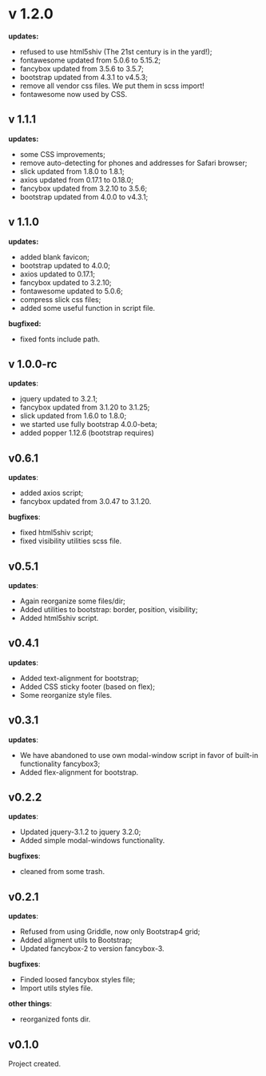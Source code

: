 # v 1.2.0
**updates:**
- refused to use html5shiv (The 21st century is in the yard!);
- fontawesome updated from 5.0.6 to 5.15.2;
- fancybox updated from 3.5.6 to 3.5.7;
- bootstrap updated from 4.3.1 to v4.5.3;
- remove all vendor css files. We put them in scss import!
- fontawesome now used by CSS.

## v 1.1.1
**updates:**
- some CSS improvements;
- remove auto-detecting for phones and addresses for Safari browser;
- slick updated from 1.8.0 to 1.8.1;
- axios updated from 0.17.1 to 0.18.0;
- fancybox updated from 3.2.10 to 3.5.6;
- bootstrap updated from 4.0.0 to v4.3.1;

## v 1.1.0
**updates:**
- added blank favicon;
- bootstrap updated to 4.0.0;
- axios updated to 0.17.1;
- fancybox updated to 3.2.10;
- fontawesome updated to 5.0.6;
- compress slick css files;
- added some useful function in script file.

**bugfixed:**
- fixed fonts include path.

## v 1.0.0-rc
**updates**:
- jquery updated to 3.2.1;
- fancybox updated from 3.1.20 to 3.1.25;
- slick updated from 1.6.0 to 1.8.0;
- we started use fully bootstrap 4.0.0-beta;
- added popper 1.12.6 (bootstrap requires)

## v0.6.1
**updates**:
- added axios script;
- fancybox updated from 3.0.47 to 3.1.20.

**bugfixes**:
- fixed html5shiv script;
- fixed visibility utilities scss file.

## v0.5.1
**updates**:
- Again reorganize some files/dir;
- Added utilities to bootstrap: border, position, visibility;
- Added html5shiv script.

## v0.4.1
**updates**:
- Added text-alignment for bootstrap;
- Added CSS sticky footer (based on flex);
- Some reorganize style files.

## v0.3.1
**updates**:
- We have abandoned to use own modal-window script in favor of built-in functionality fancybox3;
- Added flex-alignment for bootstrap.

## v0.2.2
**updates**:
- Updated jquery-3.1.2 to jquery 3.2.0;
- Added simple modal-windows functionality.

**bugfixes**:
- cleaned from some trash.

## v0.2.1
**updates**:
- Refused from using Griddle, now only Bootstrap4 grid;
- Added aligment utils to Bootstrap;
- Updated fancybox-2 to version fancybox-3.

**bugfixes**:
- Finded loosed fancybox styles file;
- Import utils styles file.

**other things**:
- reorganized fonts dir.

## v0.1.0
Project created.